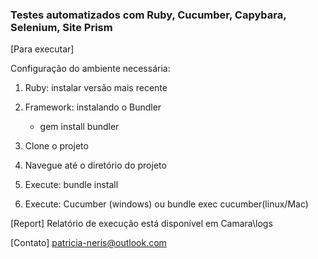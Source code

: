 <h3> Testes automatizados com Ruby, Cucumber, Capybara, Selenium, Site Prism </h3>

[Para executar]

Configuração do ambiente necessária:

1. Ruby: instalar versão mais recente 
2. Framework: instalando o Bundler
    - gem install bundler

1. Clone o projeto
2. Navegue até o diretório do projeto
3. Execute: bundle install
3. Execute: Cucumber (windows) ou bundle exec cucumber(linux/Mac) 

[Report] Relatório de execução está disponível em Camara\logs

[Contato] patricia-neris@outlook.com